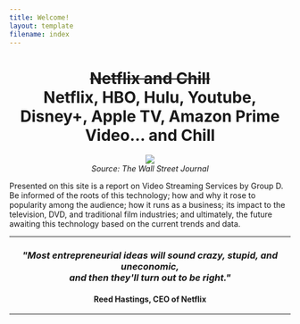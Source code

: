 ```yaml
---
title: Welcome!
layout: template
filename: index
--- 
```


<h1 align="center"> <strike> <strong> Netflix and Chill </strong> </strike> <br> <strong> Netflix, HBO, Hulu, Youtube, Disney+, Apple TV, Amazon Prime Video... and Chill </strong> </h1>

<p align="center">
  <img src="https://raw.githubusercontent.com/imcrisanto/mms-142/main/streaming-scrolling.gif" />
   <br>
  <em> Source: The Wall Street Journal </em>
</p>

Presented on this site is a report on Video Streaming Services by Group D. Be informed of the roots of this technology; how and why it rose to popularity among the audience; 
how it runs as a business; its impact to the television, DVD, and traditional film industries; and ultimately, the future awaiting this technology based on the current trends and data. 

*** 

<h3 align="center"> <i> "Most entrepreneurial ideas will sound crazy, stupid, and uneconomic, <br> and then they'll turn out to be right." </i> <br> <h4 align="center"> Reed Hastings, CEO of Netflix </h4>  </h3> 


*** 







